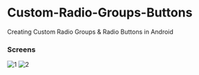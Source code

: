 # Custom-Radio-Groups-Buttons
Creating Custom Radio Groups &amp; Radio Buttons in Android

### Screens

![1](https://user-images.githubusercontent.com/10918083/33162004-1dbc4b92-d04d-11e7-86a3-9a564db020b8.png) ![2](https://user-images.githubusercontent.com/10918083/33162016-2dac0b96-d04d-11e7-8de0-6696fbdffee5.png)
